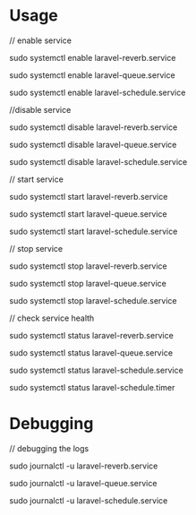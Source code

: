 # Usage

// enable service

sudo systemctl enable laravel-reverb.service 

sudo systemctl enable laravel-queue.service  

sudo systemctl enable laravel-schedule.service  

//disable service 

sudo systemctl disable laravel-reverb.service 

sudo systemctl disable laravel-queue.service  

sudo systemctl disable laravel-schedule.service  


// start service

sudo systemctl start laravel-reverb.service  

sudo systemctl start laravel-queue.service  

sudo systemctl start laravel-schedule.service  

// stop service

sudo systemctl stop laravel-reverb.service  

sudo systemctl stop laravel-queue.service  

sudo systemctl stop laravel-schedule.service  

// check service health

sudo systemctl status laravel-reverb.service  

sudo systemctl status laravel-queue.service  

sudo systemctl status laravel-schedule.service  

sudo systemctl status laravel-schedule.timer  

# Debugging

// debugging the logs

sudo journalctl -u laravel-reverb.service  

sudo journalctl -u laravel-queue.service  

sudo journalctl -u laravel-schedule.service  
